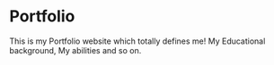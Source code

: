 # Portfolio
This is my Portfolio website which totally defines me! My Educational background, My abilities and so on. 
